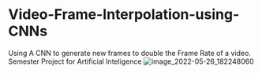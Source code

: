 # Video-Frame-Interpolation-using-CNNs
Using A CNN to generate new frames to double the Frame Rate of a video. Semester Project for Artificial Inteligence
![image_2022-05-26_182248060](https://user-images.githubusercontent.com/67947150/172057825-3bec56ca-2e24-4c92-a5e6-8f9447a72e82.png)
